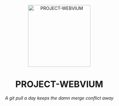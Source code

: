 <p align="center">
 <img width="200px" src="https://github.com/mrepol742/PROJECT-WEBVIUM/blob/master/app/src/main/res/mipmap-xxxhdpi/c.png" align="center" alt="PROJECT-WEBVIUM" />
 <h1 align="center">PROJECT-WEBVIUM</h1>
</p>
<p align="center">
<i> A git pull a day keeps the damn merge conflict away</i>
 </p>